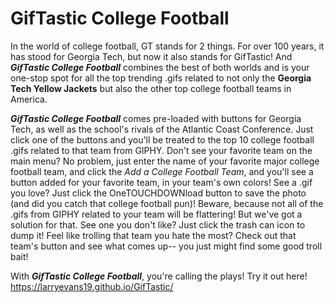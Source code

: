 # GifTastic College Football

In the world of college football, GT stands for 2 things.  For over 100 years, it has stood for Georgia Tech, but now it also stands for GifTastic!  And **_GifTastic College Football_** combines the best of both worlds and is your one-stop spot for all the top trending .gifs related to not only the **Georgia Tech Yellow Jackets** but also the other top college football teams in America.  

**_GifTastic College Football_** comes pre-loaded with buttons for Georgia Tech, as well as the school's rivals of the Atlantic Coast Conference.  Just click one of the buttons and you'll be treated to the top 10 college football .gifs related to that team from GIPHY.  Don't see your favorite team on the main menu?  No problem, just enter the name of your favorite major college football team, and click the _Add a College Football Team_, and you'll see a button added for your favorite team, in your team's own colors!  See a .gif you love?  Just click the OneTOUCHDOWNload button to save the photo (and did you catch that college football pun)!  Beware, because not all of the .gifs from GIPHY related to your team will be flattering!  But we've got a solution for that.  See one you don't like?  Just click the trash can icon to dump it!  Feel like trolling that team you hate the most?  Check out that team's button and see what comes up-- you just might find some good troll bait!

With **_GifTastic College Football_**, you're calling the plays!  Try it out here! https://larryevans19.github.io/GifTastic/
 
